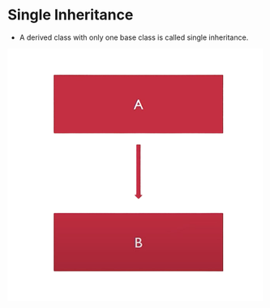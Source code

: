 # Single Inheritance

- A derived class with only one base class is called single inheritance.

![Single Inheritance](https://github.com/Tayeb-Ahmed-TAS/Images/blob/main/single%20inheritance.png)

